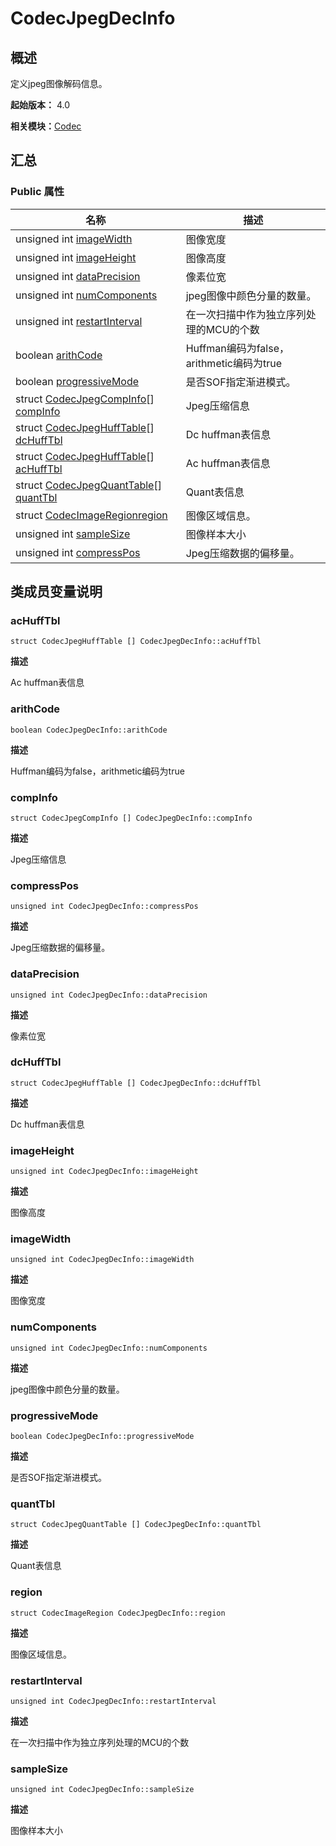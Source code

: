 # CodecJpegDecInfo


## 概述

定义jpeg图像解码信息。

**起始版本：** 4.0

**相关模块：**[Codec](_codec_v10.md)


## 汇总


### Public 属性

| 名称 | 描述 | 
| -------- | -------- |
| unsigned int [imageWidth](#imagewidth) | 图像宽度  | 
| unsigned int [imageHeight](#imageheight) | 图像高度  | 
| unsigned int [dataPrecision](#dataprecision) | 像素位宽  | 
| unsigned int [numComponents](#numcomponents) | jpeg图像中颜色分量的数量。  | 
| unsigned int [restartInterval](#restartinterval) | 在一次扫描中作为独立序列处理的MCU的个数  | 
| boolean [arithCode](#arithcode) | Huffman编码为false，arithmetic编码为true  | 
| boolean [progressiveMode](#progressivemode) | 是否SOF指定渐进模式。  | 
| struct [CodecJpegCompInfo](_codec_jpeg_comp_info_v10.md)[] [compInfo](#compinfo) | Jpeg压缩信息  | 
| struct [CodecJpegHuffTable](_codec_jpeg_huff_table_v10.md)[] [dcHuffTbl](#dchufftbl) | Dc huffman表信息  | 
| struct [CodecJpegHuffTable](_codec_jpeg_huff_table_v10.md)[] [acHuffTbl](#achufftbl) | Ac huffman表信息  | 
| struct [CodecJpegQuantTable](_codec_jpeg_quant_table_v10.md)[] [quantTbl](#quanttbl) | Quant表信息  | 
| struct [CodecImageRegion](_codec_image_region_v10.md)[region](#region) | 图像区域信息。  | 
| unsigned int [sampleSize](#samplesize) | 图像样本大小  | 
| unsigned int [compressPos](#compresspos) | Jpeg压缩数据的偏移量。  | 


## 类成员变量说明


### acHuffTbl

```
struct CodecJpegHuffTable [] CodecJpegDecInfo::acHuffTbl
```
**描述**

Ac huffman表信息


### arithCode

```
boolean CodecJpegDecInfo::arithCode
```
**描述**

Huffman编码为false，arithmetic编码为true


### compInfo

```
struct CodecJpegCompInfo [] CodecJpegDecInfo::compInfo
```
**描述**

Jpeg压缩信息


### compressPos

```
unsigned int CodecJpegDecInfo::compressPos
```
**描述**

Jpeg压缩数据的偏移量。


### dataPrecision

```
unsigned int CodecJpegDecInfo::dataPrecision
```
**描述**

像素位宽


### dcHuffTbl

```
struct CodecJpegHuffTable [] CodecJpegDecInfo::dcHuffTbl
```
**描述**

Dc huffman表信息


### imageHeight

```
unsigned int CodecJpegDecInfo::imageHeight
```
**描述**

图像高度


### imageWidth

```
unsigned int CodecJpegDecInfo::imageWidth
```
**描述**

图像宽度


### numComponents

```
unsigned int CodecJpegDecInfo::numComponents
```
**描述**

jpeg图像中颜色分量的数量。


### progressiveMode

```
boolean CodecJpegDecInfo::progressiveMode
```
**描述**

是否SOF指定渐进模式。


### quantTbl

```
struct CodecJpegQuantTable [] CodecJpegDecInfo::quantTbl
```
**描述**

Quant表信息


### region

```
struct CodecImageRegion CodecJpegDecInfo::region
```
**描述**

图像区域信息。


### restartInterval

```
unsigned int CodecJpegDecInfo::restartInterval
```
**描述**

在一次扫描中作为独立序列处理的MCU的个数


### sampleSize

```
unsigned int CodecJpegDecInfo::sampleSize
```
**描述**

图像样本大小
